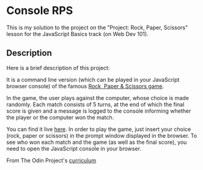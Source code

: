 # Console RPS

This is my solution to the project on the "Project: Rock, Paper, Scissors" lesson for the JavaScript Basics track (on Web Dev 101).

## Description

Here is a brief description of this project:

It is a command line version (which can be played in your JavaScript browser console) of the famous [Rock, Paper & Scissors game](https://en.wikipedia.org/wiki/Rock–paper–scissors). 

In the game, the user plays against the computer, whose choice is made randomly. Each match consists of 5 turns, at the end of which the final score is given and a message is logged to the console informing whether the player or the computer won the match. 

You can find it live [here](https://felipeparreira.github.io/ConsoleRPS/). In order to play the game, just insert your choice (rock, paper or scissors) in the prompt window displayed in the browser. To see who won each match and the game (as well as the final score), you need to open the JavaScript console in your browser.

From The Odin Project's [curriculum](https://www.theodinproject.com/courses/web-development-101/lessons/rock-paper-scissors)

